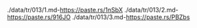 ./data/tr/013/1.md-https://paste.rs/1nSbX
./data/tr/013/2.md-https://paste.rs/916JO
./data/tr/013/3.md-https://paste.rs/PBZbs